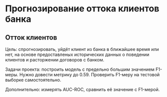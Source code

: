 # Прогнозирование оттока клиентов банка
## Отток клиентов
Цель: спрогнозировать, уйдёт клиент из банка в ближайшее время или нет, на основе предоставленых исторических данных о поведении клиентов и расторжении договоров с банком.

Задачи проекта: построить модель с предельно большим значением F1-меры. Нужно довести метрику до 0.59. Проверить F1-меру на тестовой выборке самостоятельно.

Дополнительно: измерять AUC-ROC, сравнить её значение с F1-мерой.
